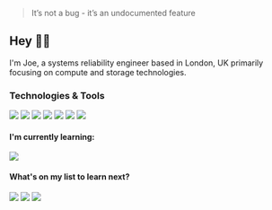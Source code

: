 > It’s not a bug - it’s an undocumented feature

## Hey 👋🏼 
I'm Joe, a systems reliability engineer based in London, UK primarily focusing on compute and storage technologies.

### Technologies & Tools
![](https://img.shields.io/badge/Code-PowerShell-informational?style=flat&logo=PowerShell&logoColor=white&color=2bbc8a)
![](https://img.shields.io/badge/Code-Python-informational?style=flat&logo=Python&logoColor=white&color=2bbc8a)
![](https://img.shields.io/badge/OS-Windows-informational?style=flat&logo=Windows&logoColor=white&color=2bbc8a)
![](https://img.shields.io/badge/Cloud-Azure-informational?style=flat&logo=Microsoft%20Azure&logoColor=white&color=2bbc8a)
![](https://img.shields.io/badge/Editor-Visual%20Studio%20Code-informational?style=flat&logo=Visual%20Studio%20Code&logoColor=white&color=2bbc8a)
![](https://img.shields.io/badge/Tools-Ansible-informational?style=flat&logo=Ansible&logoColor=white&color=2bbc8a)
![](https://img.shields.io/badge/Tools-MSSQL-informational?style=flat&logo=Microsoft%20SQL%20Server&logoColor=white&color=2bbc8a)

#### I'm currently learning:

![](https://img.shields.io/badge/Code-JavaScript-informational?style=flat&logo=JavaScript&logoColor=white&color=2bbc8a)

#### What's on my list to learn next?
![](https://img.shields.io/badge/Code-Go-informational?style=flat&logo=Go&logoColor=white&color=2bbc8a)
![](https://img.shields.io/badge/Code-Ruby-informational?style=flat&logo=Ruby&logoColor=white&color=2bbc8a)
![](https://img.shields.io/badge/Tools-Docker-informational?style=flat&logo=Docker&logoColor=white&color=2bbc8a)
